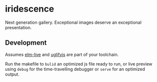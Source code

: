 # iridescence
Next generation gallery. Exceptional images deserve an exceptional presentation.

## Development

Assumes [elm-live](https://github.com/wking-io/elm-live) and [uglifyjs](http://lisperator.net/uglifyjs/) are part of your toolchain.

Run the makefile to `bulid` an optimized js file ready to run, or live preview using `debug` for the time-travelling debugger or `serve` for an optimized output.
